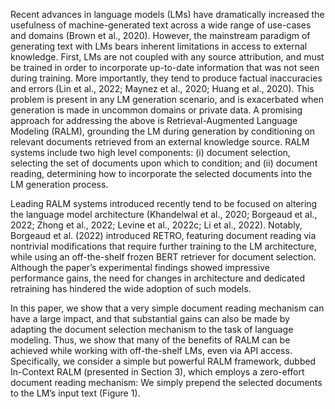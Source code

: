 Recent advances in language models (LMs)
have dramatically increased the usefulness of
machine-generated text across a wide range of
use-cases and domains (Brown et al., 2020). However, the mainstream paradigm of generating text
with LMs bears inherent limitations in access
to external knowledge. First, LMs are not coupled with any source attribution, and must be
trained in order to incorporate up-to-date information that was not seen during training. More
importantly, they tend to produce factual inaccuracies and errors (Lin et al., 2022; Maynez
et al., 2020; Huang et al., 2020). This problem is
present in any LM generation scenario, and is exacerbated when generation is made in uncommon
domains or private data. A promising approach
for addressing the above is Retrieval-Augmented
Language Modeling (RALM), grounding the LM
during generation by conditioning on relevant
documents retrieved from an external knowledge
source. RALM systems include two high level
components: (i) document selection, selecting the
set of documents upon which to condition; and
(ii) document reading, determining how to incorporate the selected documents into the LM
generation process.



Leading RALM systems introduced recently
tend to be focused on altering the language model
architecture (Khandelwal et al., 2020; Borgeaud
et al., 2022; Zhong et al., 2022; Levine et al.,
2022c; Li et al., 2022). Notably, Borgeaud et al.
(2022) introduced RETRO, featuring document
reading via nontrivial modifications that require
further training to the LM architecture, while using an off-the-shelf frozen BERT retriever for
document selection. Although the paper’s experimental findings showed impressive performance
gains, the need for changes in architecture and dedicated retraining has hindered the wide adoption
of such models.




In this paper, we show that a very simple document reading mechanism can have a large impact,
and that substantial gains can also be made by
adapting the document selection mechanism to the
task of language modeling. Thus, we show that
many of the benefits of RALM can be achieved
while working with off-the-shelf LMs, even via
API access. Specifically, we consider a simple but
powerful RALM framework, dubbed In-Context
RALM (presented in Section 3), which employs
a zero-effort document reading mechanism: We
simply prepend the selected documents to the
LM’s input text (Figure 1).



























